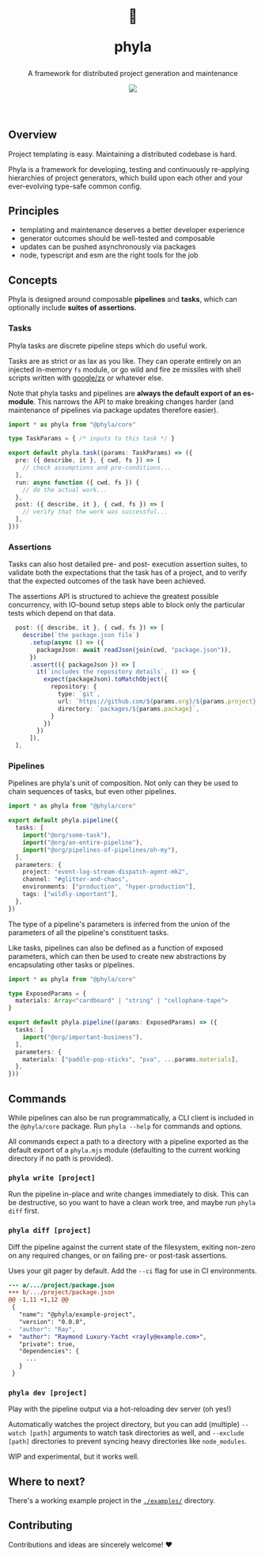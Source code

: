 <header>
  <div align="center">
    <h1>
      <p>🧬</p>
      <p>phyla</p>
    </h1>
    <p>A framework for distributed project generation and maintenance</p>
    <a href="https://www.npmjs.com/package/@phyla/core">
      <img src="https://img.shields.io/npm/v/@phyla/core?style=flat-square">
    </a>
  </div>
  <br/>
</header>

## Overview

Project templating is easy. Maintaining a distributed codebase is hard. 

Phyla is a framework for developing, testing and continuously re-applying hierarchies of project generators, which build upon each other and your ever-evolving type-safe common config.

## Principles

  - templating and maintenance deserves a better developer experience
  - generator outcomes should be well-tested and composable
  - updates can be pushed asynchronously via packages
  - node, typescript and esm are the right tools for the job

## Concepts

Phyla is designed around composable **pipelines** and **tasks**, which can optionally include **suites of assertions**.

### Tasks

Phyla tasks are discrete pipeline steps which do useful work.

Tasks are as strict or as lax as you like. They can operate entirely on an injected in-memory `fs` module, or go wild and fire ze missiles with shell scripts written with [google/zx](https://github.com/google/zx) or whatever else.

Note that phyla tasks and pipelines are **always the default export of an es-module**. This narrows the API to make breaking changes harder (and maintenance of pipelines via package updates therefore easier).

```ts
import * as phyla from "@phyla/core"

type TaskParams = { /* inputs to this task */ }

export default phyla.task((params: TaskParams) => ({
  pre: ({ describe, it }, { cwd, fs }) => [
    // check assumptions and pre-conditions...
  ],
  run: async function ({ cwd, fs }) {
    // do the actual work...
  },
  post: ({ describe, it }, { cwd, fs }) => [
    // verify that the work was successful...
  ],
}))
```

### Assertions

Tasks can also host detailed pre- and post- execution assertion suites, to validate both the expectations that the task has of a project, and to verify that the expected outcomes of the task have been achieved.

The assertions API is structured to achieve the greatest possible concurrency, with IO-bound setup steps able to block only the particular tests which depend on that data.

```ts
  post: ({ describe, it }, { cwd, fs }) => [
    describe(`the package.json file`)
      .setup(async () => ({
        packageJson: await readJson(join(cwd, "package.json")),
      })
      .assert(({ packageJson }) => [
        it(`includes the repository details`, () => {
          expect(packageJson).toMatchObject({
            repository: {
              type: `git`,
              url: `https://github.com/${params.org}/${params.project}.git`,
              directory: `packages/${params.package}`,
            }
          })
        })
      ]),
  ],
```

### Pipelines

Pipelines are phyla's unit of composition. Not only can they be used to chain sequences of tasks, but even other pipelines.

```ts
import * as phyla from "@phyla/core"

export default phyla.pipeline({
  tasks: [
    import("@org/some-task"),
    import("@org/an-entire-pipeline"),
    import("@org/pipelines-of-pipelines/oh-my"),
  ],
  parameters: {
    project: "event-log-stream-dispatch-agent-mk2",
    channel: "#glitter-and-chaos",
    environments: ["production", "hyper-production"],
    tags: ["wildly-important"],
  },
})
```

The type of a pipeline's parameters is inferred from the union of the parameters of all the pipeline's constituent tasks.

Like tasks, pipelines can also be defined as a function of exposed parameters, which can then be used to create new abstractions by encapsulating other tasks or pipelines.

```ts
import * as phyla from "@phyla/core"

type ExposedParams = {
  materials: Array<"cardboard" | "string" | "cellophane-tape">
}

export default phyla.pipeline((params: ExposedParams) => ({
  tasks: [
    import("@org/important-business"),
  ],
  parameters: {
    materials: ["paddle-pop-sticks", "pva", ...params.materials],
  },
}))
```

## Commands

While pipelines can also be run programmatically, a CLI client is included in the `@phyla/core` package. Run `phyla --help` for commands and options.

All commands expect a path to a directory with a pipeline exported as the default export of a `phyla.mjs` module (defaulting to the current working directory if no path is provided).

### `phyla write [project]`

Run the pipeline in-place and write changes immediately to disk. This can be destructive, so you want to have a clean work tree, and maybe run `phyla diff` first.

### `phyla diff [project]`

Diff the pipeline against the current state of the filesystem, exiting non-zero on any required changes, or on failing pre- or post-task assertions.

Uses your git pager by default. Add the `--ci` flag for use in CI environments.

```patch
--- a/.../project/package.json
+++ b/.../project/package.json
@@ -1,11 +1,12 @@
 {
   "name": "@phyla/example-project",
   "version": "0.0.0",
-  "author": "Ray",
+  "author": "Raymond Luxury-Yacht <rayly@example.com>",
   "private": true,
   "dependencies": {
     ...
   }
 }
```

### `phyla dev [project]`

Play with the pipeline output via a hot-reloading dev server (oh yes!)

Automatically watches the project directory, but you can add (multiple) `--watch [path]` arguments to watch task directories as well, and `--exclude [path]` directories to prevent syncing heavy directories like `node_modules`.

WIP and experimental, but it works well.

## Where to next?

There's a working example project in the [`./examples/`](https://github.com/zioroboco/phyla/tree/master/examples) directory.

## Contributing

Contributions and ideas are sincerely welcome! ❤️
